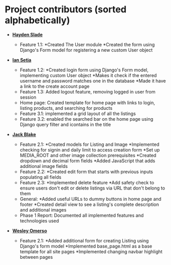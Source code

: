 Project contributors (sorted alphabetically)
============================================

* **[Hayden Slade](https://github.com/hayden-slade)**

  * Feature 1.1: 
    *Created The User module
    *Created the form using Django's Form model for registering a new custom User object


* **[Ian Setia](https://github.com/Ian2327)**

  * Feature 1.2: 
    *Created login form using Django's Form model, implementing custom User object
    *Makes it check if the entered username and password matches one in the database
    *Made it have a link to the create account page
  * Feature 1.3: Added logout feature, removing logged in user from session
  * Home page: Created template for home page with links to login, listing products, and searching for products
  * Feature 3.1: implemented a grid layout of all the listings
  * Feature 3.2: enabled the searched bar on the home page using Django query filter and icontains in the title

* **[Jack Blake](https://github.com/halftimejack)**

  * Feature 2.1: 
    *Created models for Listing and Image
    *Implemented checking for signin and daily limit to access creation form
    *Set up MEDIA_ROOT and other image collection prerequisites
    *Created dropdown and decimal form fields
    *Added JavaScript that adds additional image fields
  * Feature 2.2:
    *Created edit form that starts with previous inputs populating all fields
  * Feature 2.3:
    *Implemented delete feature
    *Add safety check to ensure users don't edit or delete listings via URL that don't belong to them
  * General:
    *Added useful URLs to dummy buttons in home page and footer
    *Created detail view to see a listing's complete description and additional images
  * Phase 1 Report: Documented all implemented features and technologies used
  
* **[Wesley Omerso](https://github.com/womerso)**

  * Feature 2.1: 
    *Added additional form for creating Listing using Django's form model
    *Implemented base_page.html as a base template for all site pages
    *Implemented changing navbar highlight between pages
    
